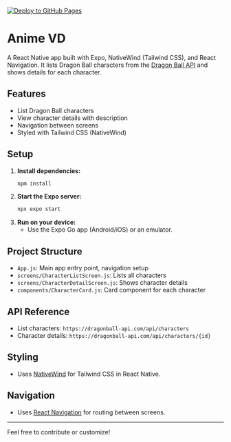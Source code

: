 [![Deploy to GitHub Pages](https://github.com/mtsantiago1230/dragonball-api/actions/workflows/pipeline.yml/badge.svg)](https://github.com/mtsantiago1230/dragonball-api/actions/workflows/pipeline.yml)

# Anime VD

A React Native app built with Expo, NativeWind (Tailwind CSS), and React Navigation. It lists Dragon Ball characters from the [Dragon Ball API](https://dragonball-api.com/api/characters) and shows details for each character.

## Features

- List Dragon Ball characters
- View character details with description
- Navigation between screens
- Styled with Tailwind CSS (NativeWind)

## Setup

1. **Install dependencies:**
   ```sh
   npm install
   ```
2. **Start the Expo server:**
   ```sh
   npx expo start
   ```
3. **Run on your device:**
   - Use the Expo Go app (Android/iOS) or an emulator.

## Project Structure

- `App.js`: Main app entry point, navigation setup
- `screens/CharacterListScreen.js`: Lists all characters
- `screens/CharacterDetailScreen.js`: Shows character details
- `components/CharacterCard.js`: Card component for each character

## API Reference

- List characters: `https://dragonball-api.com/api/characters`
- Character details: `https://dragonball-api.com/api/characters/{id}`

## Styling

- Uses [NativeWind](https://www.nativewind.dev/) for Tailwind CSS in React Native.

## Navigation

- Uses [React Navigation](https://reactnavigation.org/) for routing between screens.

---

Feel free to contribute or customize!
